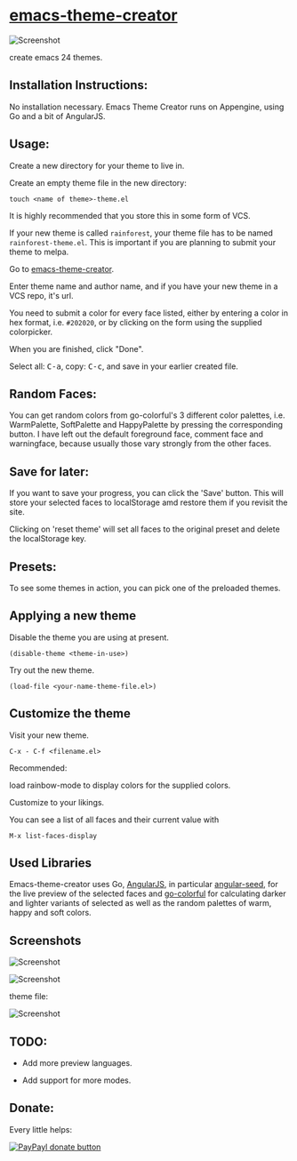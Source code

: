 [emacs-theme-creator](http://mswift42.github.io/theme-creator)
=============

![Screenshot](https://github.com/mswift42/theme-creator/raw/master/soft-charcoal1.png)

create emacs 24 themes.

Installation Instructions:
--------------------------

No installation necessary. Emacs Theme Creator runs on Appengine, using Go and a bit of AngularJS.

Usage:
------

Create a new directory for your theme to live in.

Create an empty theme file in the new directory:

    touch <name of theme>-theme.el

It is highly recommended that you store this in some form of VCS.

If your new theme is called `rainforest`, your theme file has to be named `rainforest-theme.el`. This is important if you are planning to submit your theme to melpa.

Go to [emacs-theme-creator](http://emacs-theme-creator.appspot.com/).

Enter theme name and author name, and if you have your new theme in a VCS repo, it's url.

You need to submit a color for every face listed, either by entering a color in hex format, i.e. `#202020`, or by clicking on the form using the supplied colorpicker.

When you are finished, click "Done".

Select all: <kbd>C-a</kbd>, copy: <kbd>C-c</kbd>, and save in your earlier created file.


Random Faces:
-------------

You can get random colors from go-colorful's 3 different color palettes, i.e.
WarmPalette, SoftPalette and HappyPalette by pressing the corresponding button.
 I have left out the default foreground face, comment face and
warningface, because usually those vary strongly from the other faces.

Save for later:
---------------

If you want to save your progress, you can click the 'Save' button. This
will store your selected faces to localStorage amd restore them if you revisit the site.

Clicking on 'reset theme' will set all faces to the original preset and delete the localStorage key.

Presets:
--------

To see some themes in action, you can pick one of the preloaded themes.


Applying a new theme
--------------------

Disable the theme you are using at present.

    (disable-theme <theme-in-use>)

Try out the new theme.

    (load-file <your-name-theme-file.el>)

Customize the theme
-------------------

Visit your new theme.

    C-x - C-f <filename.el>

Recommended:

load rainbow-mode to display colors for the supplied colors.

Customize to your likings.

You can see a list of all faces and their current value with

    M-x list-faces-display


Used Libraries
---------------

Emacs-theme-creator uses Go, [AngularJS](https://angularjs.org/), in particular [angular-seed](https://github.com/angular/angular-seed), for the live preview of the selected faces and  [go-colorful](https://github.com/lucasb-eyer/go-colorful) for calculating darker and lighter variants of selected as well as the random palettes of warm, happy and soft colors.

Screenshots
-----------


![Screenshot](https://github.com/mswift42/theme-creator/raw/master/screen1.png)


![Screenshot](https://github.com/mswift42/theme-creator/raw/master/screen2.png)

theme file:

![Screenshot](https://github.com/mswift42/theme-creator/raw/master/screen3.png)


TODO:
-----

- Add more preview languages.

- Add support for more modes.


Donate:
-------

Every little helps:


[![PayPayl donate button](http://img.shields.io/paypal/donate.png?color=yellow)](https://www.paypal.com/cgi-bin/webscr?cmd=_s-xclick&hosted_button_id=5823VL6B3XM86 "Donate once-off to this project using Paypal")
